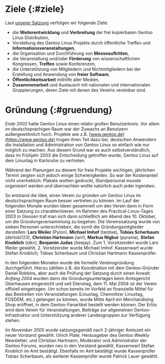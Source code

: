 <!--
.. title: Über uns
.. slug: ueber-uns
.. date: 2018-04-01 19:24:03 UTC+02:00
.. tags: 
.. category: 
.. link: 
.. description: 
.. type: text
-->

Ziele {:#ziele}
===============

Laut [unserer Satzung](/downloads/Satzung.pdf) verfolgen wir folgende Ziele:

* die **Weiterentwicklung** und **Verbreitung** der frei kopierbaren
  Gentoo Linux Distribution,
* Vorstellung des Gentoo Linux Projekts durch öffentliche Treffen und
  **Informationsveranstaltungen**,
* die Organisation und Durchführung von **Messeauftritten**,
* die Veranstaltung und/oder **Förderung** von wissenschaftlichen Kongressen,
  **Treffen** sowie Konferenzen,
* die Unterstützung von Mitgliedern und Nichtmitgliedern bei der Erstellung
  und Anwendung von **freier Software**,
* **Öffentlichkeitsarbeit** mithilfe aller Medien,
* **Zusammenarbeit** und Austausch mit nationalen und internationalen
  Gruppierungen, deren Ziele mit denen des Vereins vereinbar sind.


Gründung {:#gruendung}
======================

*Ende 2002* hatte Gentoo Linux einen relativ großen Benutzerkreis.
Vor allem im deutschsprachigen Raum war der Zuwachs an Benutzern
außergewöhnlich hoch. Projekte wie z.B. [www.gentoo.de](https://www.gentoo.de)
trugen ihren Teil dazu bei, deutschen Anwendern die Installation und
Administration von Gentoo Linux so einfach wie nur möglich zu machen.
Aus diesem Grund war es auch selbstverständlich, dass im Frühjahr 2003
die Entscheidung getroffen wurde, Gentoo Linux auf dem Linuxtag in
Karlsruhe zu vertreten.

Während der Planungen zu diesem für freie Projekte wichtigen,
jährlichen Termin zeigten sich jedoch einige Schwierigkeiten.
So war der Kostenanteil nicht unerheblich: Plakate wollten gedruckt,
Standpersonal musste organisiert werden und übernachten wollte natürlich
auch jeder irgendwo.

So entstand die Idee, einen Verein zu gründen um Gentoo Linux im
deutschsprachigen Raum besser vertreten zu können. Im Lauf der folgenden
Monate wurden Ideen gesammelt um den Verein dann in Form einer Satzung zu
charakterisieren. Im Rahmen des Practical-Linux-Tages 2003 in Giessen traf
man sich dann schließlich am Abend des 10. Oktober, um die
Gründungsversammlung zu begehen. Die Vereinssatzung wurde von sieben Personen
unterschrieben, die somit die Gründungsmitglieder darstellen:
**Lars Weiler** (Pylon),
**Michael Imhof** (tantive),
**Tobias Scherbaum** (dertobi123),
**Christian Hartmann** (ian!),
**Markus Nigbur** (pyrania),
**Stefan Knoblich** (stkn),
**Benjamin Judas** (beejay).
Zum 1. Vorsitzenden wurde Lars Weiler gewählt, 2. Vorsitzender wurde
Michael Imhof. Kassenwart wurde Stefan Knoblich; Tobias Scherbaum
und Christian Hartmann Kassenprüfer.

In den folgenden Monaten wurde die formelle Vereinsgründung durchgeführt.
Hierzu zählten z.B. die Koordination mit dem Gentoo-Gründer Daniel Robbins,
aber auch die Prüfung der Satzung durch einen Anwalt. *Anfang 2004* wurden
dann die Gründungsunterlagen beim Amtsgericht Oberhausen eingereicht und
seit Dienstag, dem 11. Mai 2004 ist der Verein offiziell eingetragen.
Um schon bereits im Vorfeld an finanzielle Mittel für das Bestreiten von
Veranstaltungen (Linuxtag, Chemnitzer Linuxtag, FOSDEM, etc.) gelangen zu
können, wurde Mitte April ein Merchandising Shop eröffnet, in dem
Gentoo-Fanartikel bestellt werden können. Der Erlös wird dem Verein für
Veranstaltungen, Beiträge zur allgemeinen Gentoo-Infrastruktur und
Unterstützung anderer Landesgruppen zur Verfügung stehen.

*Im November 2005* wurde satzungsgemäß nach 2-jähriger Amtszeit ein neuer
Vorstand gewählt. Ulrich Plate, Herausgeber des Gentoo Weekly Newsletter,
und Christian Hartmann, Moderator und Administrator der Gentoo Forums,
wurden neu in den Vorstand gewählt, Kassenwart Stefan Knoblich im Amt
bestätigt. Ebenfalls im Amt bestätigt wurde Kassenprüfer Tobias Scherbaum,
als weiterer Kassenprüfer wurde Patrick Lauer gewählt.
